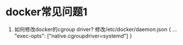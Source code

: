 # docker常见问题1
1. 如何修改docker的cgroup driver?
修改/etc/docker/daemon.json
{
...
"exec-opts": ["native.cgroupdriver=systemd"]
}

